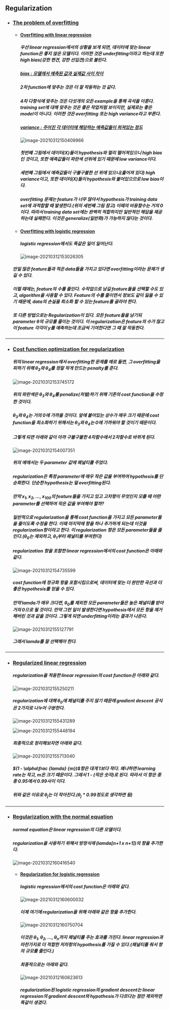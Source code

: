 ## Regularization



- ### <u>The problem of overfitting</u>

  - #### <u>Overfitting with linear regression</u>

    ##### 우선 linear regression에서의 상황을 보게 되면, 데이터에 맞는 linear function은 좋지 않은 모델이다. 이러한 것은 underfitting이라고 하는데 또한 high bias(강한 편견, 강한 선입견)으로 불린다.

    ##### <u>bias : 모델에서 예측된 값과 실제값 사이 차이</u>

    ##### 2차 function에 맞추는 것은 더 잘 작동하는 것 같다.

    ##### 4차 다항식에 맞추는 것은 다섯개의 모든 example을 통해 곡석을 이룬다. training set에 대해 맞추는 것은 좋은 작업처럼 보이지만, 실제로는 좋은 model이 아니다. 이러한 것은 overfitting 또는 high variance라고 부른다.

    ##### <u>variance : 주어진 각 데이터에 해당하는 예측값들이 퍼져있는 정도</u>

    ![image-20210312150409966](C:\Users\korea\AppData\Roaming\Typora\typora-user-images\image-20210312150409966.png)

    ##### 첫번째 그림에서 데이터(X)들이 hypothesis와 멀리 떨어져있으니 high bias인 것이고, 또한 예측값들이 파란색 선위에 있기 때문에 low variance이다.

    ##### 세번째 그림에서 예측값들이 구불구불한 선 위에 있으니(흩어져 있다) high variance이고, 또한 데이터(X)들이 hypothesis와 붙어있으므로 low bias이다. 

    ##### overfitting 문제는 feature가 너무 많아서 hypothesis가 training data set에 과적합할 때 발생한다.(위의 세번째 그림 참고) 이때의 비용함수는 거의 0이다. 따라서 training data set에는 완벽히 적합하지만 일반적인 해답을 제공하는데 실패한다. 이것은 generalize(일반화)가 가능하지 않다는 것이다.

  - #### <u>Overfitting with logistic regression</u>

    ##### logistic regression에서도 똑같은 일이 일어난다.

    ![image-20210312153026305](C:\Users\korea\AppData\Roaming\Typora\typora-user-images\image-20210312153026305.png)

  ##### 만일 많은 feature들과 적은 data들을 가지고 있다면 overfitting이라는 문제가 생길 수 있다.

  ##### 이럴 때에는, feature의 수를 줄인다. 수작업으로 남길 feature들을 선택할 수도 있고, algorithm을 사용할 수 있다. Feature의 수를 줄이면서 정보도 같이 잃을 수 있기 때문에, data의 손실을 최소화 할 수 있는 feature를 골라야 한다.

  ##### 또 다른 방법으로는 Regularization이 있다. 모든 feature들을 남기되 parameter $\theta$의 규모를 줄이는 것이다. 이 regularization은 feature의 수가 많고 이 feature 각각이 y를 예측하는데 조금씩 기여한다면 그 때 잘 작동한다.

---



- ### <u>Cost function optimization for regularization</u>

  ##### 위의 linear regression에서 overfitting한 문제를 예로 들면, 그 overfitting을 피하기 위해 $\theta_3$와 $\theta_4$를 정말 작게 만드는 penalty를 준다.

  ![image-20210312153745172](C:\Users\korea\AppData\Roaming\Typora\typora-user-images\image-20210312153745172.png)

  ##### 위의 파란색은 $\theta_3$와 $\theta_4$를 penalize(처벌)하기 위해 기존의 cost function을 수정한 것이다.

  ##### $\theta_3$와 $\theta_4$는 거의 0에 가까울 것이다. 앞에 붙어있는 상수가 매우 크기 때문에 cost function을 최소화하기 위해서는 $\theta_3$와 $\theta_4$는 0에 가까워야 할 것이기 때문이다.

  ##### 그렇게 되면 아래와 같이 아까 구불구불한 4차함수에서 2차함수로 바뀌게 된다.

  ![image-20210312154007351](C:\Users\korea\AppData\Roaming\Typora\typora-user-images\image-20210312154007351.png)

  ##### 위의 예에서는 두 parameter 값에 패널티를 주었다.

  ##### regularization은 특정 parameter에 매우 작은 값을 부여하여 hypothesis를 단순화한다. 단순한 hypothesis는 덜 overfitting된다.

  ##### 만약 $x_1, x_2, ..., x_{100}$의 feature들을 가지고 있고 고차항이 무엇인지 모를 때 어떤 parameter를 선택하여 작은 값을 부여해야 할까?

  ##### 일반적으로 regularization을 통해 cost function을 가지고 모든 parameter들을 줄이도록 수정을 한다. 이때 마지막에 항을 하나 추가하게 되는데 이것을 regularization항이라고 한다. 이 regularization 항은 모든 parameter들을 줄인다.($\theta_0$는 제외하고, $\theta_1$부터 패널티를 부여한다)

  ##### regularization 항을 포함한 linear regression에서의 cost function은 아래와 같다.

  ![image-20210312154735599](C:\Users\korea\AppData\Roaming\Typora\typora-user-images\image-20210312154735599.png)

  ##### cost function에 정규화 항을 포함시킴으로써, 데이터에 맞는 더 완만한 곡선과 더 좋은 hypothesis를 얻을 수 있다.

  ##### 만약 lamda가 매우 크다면, $\theta_0$를 제외한 모든 parameter들은 높은 패널티를 받아 거의 0으로 될 것이다. 만약 그런 일이 발생한다면 hypothesis에서 모든 항을 제거해버린 것과 같을 것이다. 그렇게 되면 underfitting이라는 결과가 나온다.

  ![image-20210312155127791](C:\Users\korea\AppData\Roaming\Typora\typora-user-images\image-20210312155127791.png)

  ##### 그래서 lamda를 잘 선택해야 한다.

---



- ### <u>Regularized linear regression</u>

  ##### regularization을 적용한 linear regression의 cost function은 아래와 같다.

  ![image-20210312155250211](C:\Users\korea\AppData\Roaming\Typora\typora-user-images\image-20210312155250211.png)

  ##### regularization에 대해 $\theta_0$에 패널티를 주지 않기 때문에 gradient descent 공식은 2가지로 나누어 구분한다.

  ![image-20210312155431289](C:\Users\korea\AppData\Roaming\Typora\typora-user-images\image-20210312155431289.png)

  ![image-20210312155448194](C:\Users\korea\AppData\Roaming\Typora\typora-user-images\image-20210312155448194.png)

  ##### 최종적으로 정리해보자면 아래와 같다.

  ![image-20210312155713040](C:\Users\korea\AppData\Roaming\Typora\typora-user-images\image-20210312155713040.png)

  ##### $(1 - \alpha\frac {lamda} {m})$항은 대게 1보다 작다. 왜냐하면 learning rate는 작고, m은 크기 때문이다. 그래서 1 - (작은 숫자)로 된다. 따라서 이 항은 종종 0.95에서 0.99사이 이다.

  ##### 위와 같은 이유로 $\theta_j$는 더 작아진다.($\theta_j * 0.99$정도로 생각하면 됨)

---



- ### <u>Regularization with the normal equation</u>

  ##### normal equation은 linear regression의 다른 모델이다.

  ##### regularization을 사용하기 위해서 방정식에 (lamda[n+1 x n+1])의 항을 추가한다.

  ![image-20210312160416540](C:\Users\korea\AppData\Roaming\Typora\typora-user-images\image-20210312160416540.png)

  - #### <u>Regularization for logistic regression</u>

    ##### logistic regression에서의 cost function은 아래와 같다.

    ![image-20210312160600032](C:\Users\korea\AppData\Roaming\Typora\typora-user-images\image-20210312160600032.png)

    ##### 이제 여기에 regularization을 위해 아래와 같은 항을 추가한다.

    ![image-20210312160750704](C:\Users\korea\AppData\Roaming\Typora\typora-user-images\image-20210312160750704.png)

    ##### 이것은 $\theta_1, \theta_2 ,..., \theta_n$까지 패널티를 주는 효과를 가진다. linear regression과 마찬가지로 더 적합한 저차항의 hypothesis를 가질 수 있다.(패널티를 줘서 항의 규모를 줄인다.)

    ##### 최종적으로는 아래와 같다.

    ![image-20210312160823613](C:\Users\korea\AppData\Roaming\Typora\typora-user-images\image-20210312160823613.png)

    ##### regularization된 logistic regression의 gradient descent는 linear regression의 gradient descent와 hypothesis가 다르다는 점만 제외하면 똑같이 생겼다.

